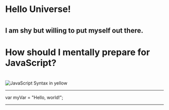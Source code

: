 # <h1> Hello Universe! <h1>

# <h2> I am shy but willing to put myself out there. <h2>

# <h1> How should I mentally prepare for JavaScript? <h1>

![JavaScript Syntax in yellow](https://radicalhub.com/wp-content/uploads/2018/07/javascript.jpg)
***
var myVar = "Hello, world!";
***



